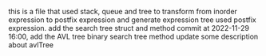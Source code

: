 this is a file that used stack, queue and tree to transform from inorder expression to postfix expression and generate expression tree used postfix expression.
add the search tree struct and method
commit at 2022-11-29 16:00, add the AVL tree binary search tree method
update some description about avlTree
